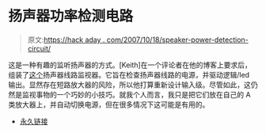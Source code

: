 # 扬声器功率检测电路

> 原文:[https://hack aday . com/2007/10/18/speaker-power-detection-circuit/](https://hackaday.com/2007/10/18/speaker-power-detection-circuit/)

这是一种有趣的监听扬声器的方式。[Keith]在一个评论者在他的博客上要求后，组装了[这个](http://www.neufeld.newton.ks.us/electronics/?page_id=175)扬声器线路监视器。它旨在检查扬声器线路的电源，并驱动逻辑/led 输出。显然存在短路放大器的风险，所以他打算重新设计输入级。尽管如此，这仍然是监视事物的一个巧妙的小技巧。就我个人而言，我只是把它们放在自己的 A 类放大器上，并自动切换电源，但在很多情况下这可能是有用的。

*   [永久链接](http://www.neufeld.newton.ks.us/electronics/?page_id=175)